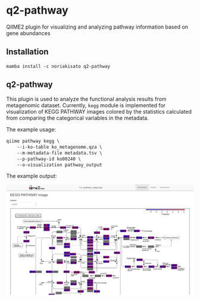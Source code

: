 # q2-pathway

QIIME2 plugin for visualizing and analyzing pathway information based on gene abundances

## Installation

```shell
mamba install -c noriakisato q2-pathway
```

## q2-pathway

This plugin is used to analyze the functional analysis results from metagenomic dataset. Currently, `kegg` module is implemented for visualization of KEGG PATHWAY images colored by the statistics calculated from comparing the categorical variables in the metadata.

The example usage:

```shell
qiime pathway kegg \
    --i-ko-table ko_metagenome.qza \
    --m-metadata-file metadata.tsv \
    --p-pathway-id ko00240 \
    --o-visualization pathway_output
```

The example output:

<p align="center">
<img src="https://github.com/noriakis/software/blob/main/images/q2-pathway-ex.png?raw=true" width="800px">
</p>